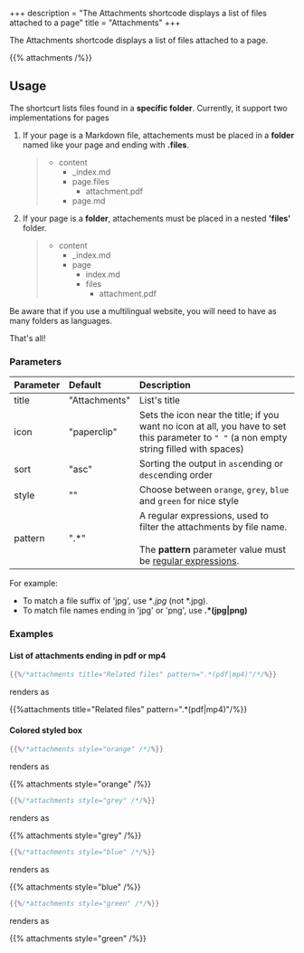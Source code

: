 +++
description = "The Attachments shortcode displays a list of files attached to a page"
title = "Attachments"
+++

The Attachments shortcode displays a list of files attached to a page.

{{% attachments /%}}

## Usage

The shortcurt lists files found in a **specific folder**.
Currently, it support two implementations for pages

1. If your page is a Markdown file, attachements must be placed in a **folder** named like your page and ending with **.files**.

    > * content
    >   * _index.md
    >   * page.files
    >      * attachment.pdf
    >   * page.md

2. If your page is a **folder**, attachements must be placed in a nested **'files'** folder.

    > * content
    >   * _index.md
    >   * page
    >      * index.md
    >      * files
    >          * attachment.pdf

Be aware that if you use a multilingual website, you will need to have as many folders as languages.

That's all!

### Parameters

| Parameter | Default | Description |
|:--|:--|:--|
| title | "Attachments" | List's title |
| icon | "paperclip" | Sets the icon near the title; if you want no icon at all, you have to set this parameter to `" "` (a non empty string filled with spaces) |
| sort  | "asc" | Sorting the output in `asc`ending or `desc`ending order |
| style | "" | Choose between `orange`, `grey`, `blue` and `green` for nice style |
| pattern | ".*" | A regular expressions, used to filter the attachments by file name. <br/><br/>The **pattern** parameter value must be [regular expressions](https://en.wikipedia.org/wiki/Regular_expression).

For example:

* To match a file suffix of 'jpg', use **.*jpg** (not *.jpg).
* To match file names ending in 'jpg' or 'png', use **.*(jpg|png)**

### Examples

#### List of attachments ending in pdf or mp4

````go
{{%/*attachments title="Related files" pattern=".*(pdf|mp4)"/*/%}}
````

renders as

{{%attachments title="Related files" pattern=".*(pdf|mp4)"/%}}

#### Colored styled box

````go
{{%/*attachments style="orange" /*/%}}
````

renders as

{{% attachments style="orange" /%}}

````go
{{%/*attachments style="grey" /*/%}}
````

renders as

{{% attachments style="grey" /%}}

````go
{{%/*attachments style="blue" /*/%}}
````

renders as

{{% attachments style="blue" /%}}

````go
{{%/*attachments style="green" /*/%}}
````

renders as

{{% attachments style="green" /%}}
